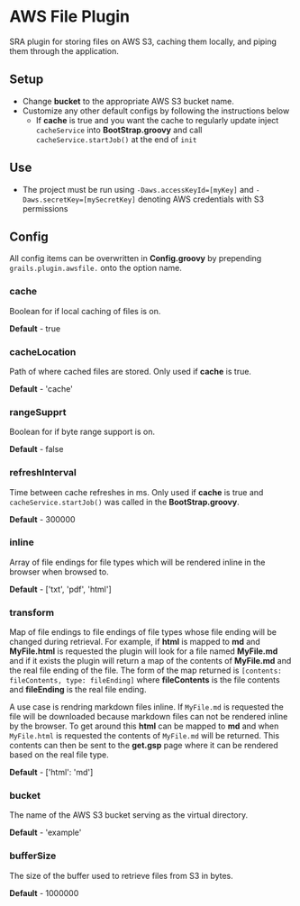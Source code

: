 AWS File Plugin
=========

SRA plugin for storing files on AWS S3, caching them locally, and piping them through the application.

## Setup

- Change **bucket** to the appropriate AWS S3 bucket name.
- Customize any other default configs by following the instructions below
  - If **cache** is true and you want the cache to regularly update inject `cacheService` into **BootStrap.groovy** and call `cacheService.startJob()` at the end of `init`

## Use

- The project must be run using `-Daws.accessKeyId=[myKey]` and `-Daws.secretKey=[mySecretKey]` denoting AWS credentials with S3 permissions

## Config

All config items can be overwritten in **Config.groovy** by prepending `grails.plugin.awsfile.` onto the option name.

### cache

Boolean for if local caching of files is on.

**Default** - true

### cacheLocation

Path of where cached files are stored. Only used if **cache** is true.

**Default** - 'cache'

### rangeSupprt

Boolean for if byte range support is on.

**Default** - false

### refreshInterval

Time between cache refreshes in ms. Only used if **cache** is true and `cacheService.startJob()` was called in the **BootStrap.groovy**.

**Default** - 300000

### inline

Array of file endings for file types which will be rendered inline in the browser when browsed to.

**Default** - ['txt', 'pdf', 'html']

### transform

Map of file endings to file endings of file types whose file ending will be changed during retrieval. For example, if **html** is mapped to **md** and **MyFile.html** is requested the plugin will look for a file named **MyFile.md** and if it exists the plugin will return a map of the contents of **MyFile.md** and the real file ending of the file. The form of the map returned is `[contents: fileContents, type: fileEnding]` where **fileContents** is the file contents and **fileEnding** is the real file ending.

A use case is rendring markdown files inline. If `MyFile.md` is requested the file will be downloaded because markdown files can not be rendered inline by the browser. To get around this **html** can be mapped to **md** and when `MyFile.html` is requested the contents of `MyFile.md` will be returned. This contents can then be sent to the **get.gsp** page where it can be rendered based on the real file type.

**Default** - ['html': 'md']

### bucket

The name of the AWS S3 bucket serving as the virtual directory.

**Default** - 'example'

### bufferSize

The size of the buffer used to retrieve files from S3 in bytes.

**Default** - 1000000